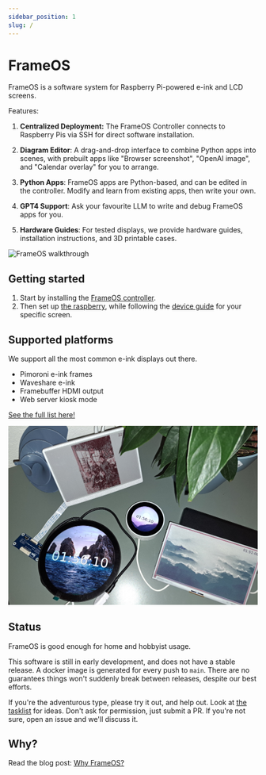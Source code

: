 ```yaml
---
sidebar_position: 1
slug: /
---
```


# FrameOS 

FrameOS is a software system for Raspberry Pi-powered e-ink and LCD screens.

Features:

1. **Centralized Deployment:** The FrameOS Controller connects to Raspberry Pis via SSH for direct software installation.

2. **Diagram Editor**: A drag-and-drop interface to combine Python apps into scenes, with prebuilt apps like "Browser screenshot", "OpenAI image", and "Calendar overlay" for you to arrange.

3. **Python Apps**: FrameOS apps are Python-based, and can be edited in the controller. Modify and learn from existing apps, then write your own.

4. **GPT4 Support**: Ask your favourite LLM to write and debug FrameOS apps for you.

5. **Hardware Guides**: For tested displays, we provide hardware guides, installation instructions, and 3D printable cases.

![FrameOS walkthrough](./_img/walkthrough.gif)


## Getting started

1. Start by installing the [FrameOS controller](/installation/controller).
2. Then set up [the raspberry](/installation/raspberry), while following the [device guide](/devices) for your specific screen.


## Supported platforms

We support all the most common e-ink displays out there.

- Pimoroni e-ink frames
- Waveshare e-ink
- Framebuffer HDMI output
- Web server kiosk mode

[See the full list here!](/devices)

![FrameOS Frames](./_img/1-frames.jpg)

## Status

FrameOS is good enough for home and hobbyist usage.

This software is still in early development, and does not have a stable release. A docker image is generated for every push to `main`. There are no guarantees things won't suddenly break between releases, despite our best efforts.

If you're the adventurous type, please try it out, and help out. Look at [the tasklist](https://github.com/FrameOS/frameos/issues/1) for ideas. Don't ask for permission, just submit a PR. If you're not sure, open an issue and we'll discuss it.

## Why?

Read the blog post: [Why FrameOS?](/blog/why-frameos)
